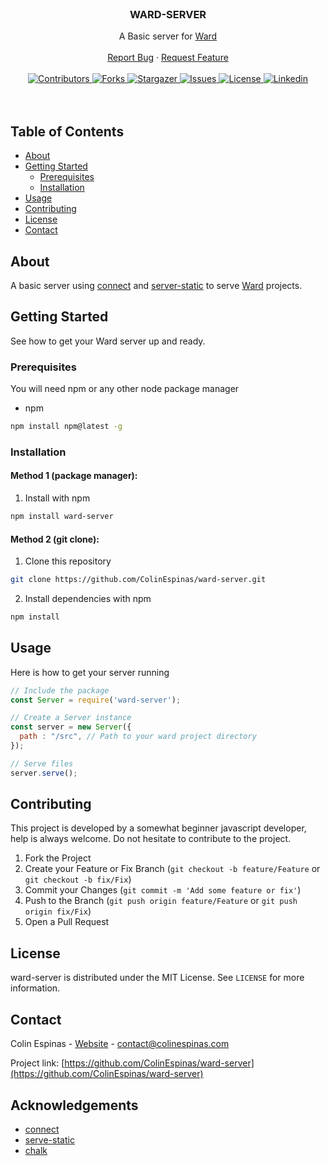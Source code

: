 <!-- PROJECT LOGO -->
<br />
<p align="center">
<!--
  <a href="https://github.com/colinespinas/ward">
    <img src="https://raw.githubusercontent.com/colinespinas/ward/master/public/assets/images/logo.png" alt="Logo" width="120">
  </a>
  -->

  <h3 align="center">WARD-SERVER</h3>

  <p align="center">
    A Basic server for <a href="https://github.com/colinespinas/ward">Ward</a>
    <br />
    <br />
    <!--<a href="https://ColinEspinas.github.io/ward/public/">View Demo</a>
    ·-->
    <a href="https://github.com/colinespinas/ward-server/issues">Report Bug</a>
    ·
    <a href="https://github.com/colinespinas/ward-server/issues">Request Feature</a>
    <br />
    <br />
    <a href="https://github.com/colinespinas/ward-server/graphs/contributors">
      <img src="https://img.shields.io/github/contributors/colinespinas/ward-server.svg?style=flat-square" alt="Contributors">
    </a>
    <a href="https://github.com/colinespinas/ward-server/network/members">
      <img src="https://img.shields.io/github/forks/colinespinas/ward-server.svg?style=flat-square" alt="Forks">
    </a>
    <a href="https://github.com/colinespinas/ward-server/stargazers">
      <img src="https://img.shields.io/github/stars/colinespinas/ward-server.svg?style=flat-square" alt="Stargazer">
    </a>
    <a href="https://github.com/colinespinas/ward-server/issues">
      <img src="https://img.shields.io/github/issues/colinespinas/ward-server.svg?style=flat-square" alt="Issues">
    </a>
    <a href="https://github.com/colinespinas/ward-server/blob/master/LICENSE.md">
      <img src="https://img.shields.io/github/license/colinespinas/ward-server.svg?style=flat-square" alt="License">
    </a>
    <a href="https://www.linkedin.com/in/colin-espinas-9739b8178/l">
      <img src="https://img.shields.io/badge/-LinkedIn-black.svg?style=flat-square&logo=linkedin&colorB=555" alt="Linkedin">
    </a>
    <br />
    <br />
    <br />
  </p>
</p>



<!-- TABLE OF CONTENTS -->
## Table of Contents

* [About](#about)
* [Getting Started](#getting-started)
  * [Prerequisites](#prerequisites)
  * [Installation](#installation)
* [Usage](#usage)
* [Contributing](#contributing)
* [License](#license)
* [Contact](#contact)
<!-- * [Acknowledgements](#acknowledgements) -->



<!-- ABOUT THE PROJECT -->
## About
A basic server using [connect](https://github.com/senchalabs/connect) and [server-static](https://github.com/expressjs/serve-static) to serve [Ward](https://github.com/ColinEspinas/ward) projects.


<!-- GETTING STARTED -->
## Getting Started

See how to get your Ward server up and ready.

### Prerequisites

You will need npm or any other node package manager
* npm
```sh
npm install npm@latest -g
```

### Installation

#### Method 1 (package manager):
1. Install with npm
```sh
npm install ward-server
```

#### Method 2 (git clone):
1. Clone this repository
```sh
git clone https://github.com/ColinEspinas/ward-server.git
```
2. Install dependencies with npm
```sh
npm install
```


<!-- USAGE EXAMPLES -->
## Usage

Here is how to get your server running
```javascript
// Include the package
const Server = require('ward-server');

// Create a Server instance
const server = new Server({
  path : "/src", // Path to your ward project directory
});

// Serve files
server.serve();
```



<!-- CONTRIBUTING -->
## Contributing

This project is developed by a somewhat beginner javascript developer, help is always welcome. Do not hesitate to contribute to the project.

1. Fork the Project
2. Create your Feature or Fix Branch (`git checkout -b feature/Feature` or `git checkout -b fix/Fix`)
3. Commit your Changes (`git commit -m 'Add some feature or fix'`)
4. Push to the Branch (`git push origin feature/Feature` or `git push origin fix/Fix`)
5. Open a Pull Request



<!-- LICENSE -->
## License

ward-server is distributed under the MIT License. See `LICENSE` for more information.



<!-- CONTACT -->
## Contact

Colin Espinas - [Website](https://colinespinas.com) - contact@colinespinas.com

Project link: [https://github.com/ColinEspinas/ward-server](https://github.com/ColinEspinas/ward-server)



<!-- ACKNOWLEDGEMENTS -->
## Acknowledgements

* [connect](https://github.com/senchalabs/connect)
* [serve-static](https://github.com/expressjs/serve-static)
* [chalk](https://github.com/chalk/chalk)




<!-- MARKDOWN LINKS & IMAGES -->
<!-- https://www.markdownguide.org/basic-syntax/#reference-style-links -->
[contributors-shield]: https://img.shields.io/github/contributors/colinespinas/ward-server.svg?style=flat-square
[contributors-url]: https://github.com/colinespinas/ward-server/graphs/contributors
[forks-shield]: https://img.shields.io/github/forks/colinespinas/ward-server.svg?style=flat-square
[forks-url]: https://github.com/colinespinas/ward-server/network/members
[stars-shield]: https://img.shields.io/github/stars/colinespinas/ward-server.svg?style=flat-square
[stars-url]: https://github.com/colinespinas/ward-server/stargazers
[issues-shield]: https://img.shields.io/github/issues/colinespinas/ward-server.svg?style=flat-square
[issues-url]: https://github.com/colinespinas/ward-server/issues
[license-shield]: https://img.shields.io/github/license/colinespinas/ward-server.svg?style=flat-square
[license-url]: https://github.com/colinespinas/ward-server/blob/master/LICENSE.md
[linkedin-shield]: https://img.shields.io/badge/-LinkedIn-black.svg?style=flat-square&logo=linkedin&colorB=555
[linkedin-url]: https://www.linkedin.com/in/colin-espinas-9739b8178/l
[product-screenshot]: https://i.imgur.com/o9rDolc.jpg
